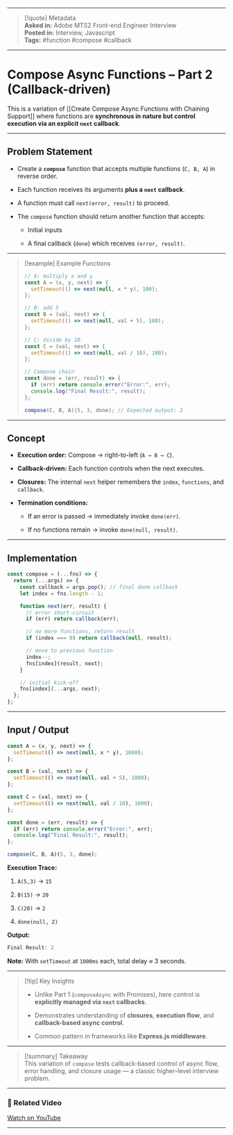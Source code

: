 

---

> [!quote] Metadata  
> **Asked in:** Adobe MTS2 Front-end Engineer Interview  
> **Posted in:** Interview, Javascript  
> **Tags:** #function #compose #callback

---

# Compose Async Functions – Part 2 (Callback-driven)

This is a variation of [[Create Compose Async Functions with Chaining Support]] where functions are **synchronous in nature but control execution via an explicit `next` callback**.

---

## Problem Statement

- Create a **`compose`** function that accepts multiple functions (`C, B, A`) in reverse order.
    
- Each function receives its arguments **plus a `next` callback**.
    
- A function must call `next(error, result)` to proceed.
    
- The `compose` function should return another function that accepts:
    
    - Initial inputs
        
    - A final callback (`done`) which receives `(error, result)`.
        

---

> [!example] Example Functions
> 
> ```javascript
> // A: multiply x and y
> const A = (x, y, next) => {
>   setTimeout(() => next(null, x * y), 100);
> };
> 
> // B: add 5
> const B = (val, next) => {
>   setTimeout(() => next(null, val + 5), 100);
> };
> 
> // C: divide by 10
> const C = (val, next) => {
>   setTimeout(() => next(null, val / 10), 100);
> };
> 
> // Compose chain
> const done = (err, result) => {
>   if (err) return console.error("Error:", err);
>   console.log("Final Result:", result);
> };
> 
> compose(C, B, A)(5, 3, done); // Expected output: 2
> ```

---

## Concept

- **Execution order:** Compose → right-to-left (`A → B → C`).
    
- **Callback-driven:** Each function controls when the next executes.
    
- **Closures:** The internal `next` helper remembers the `index`, `functions`, and `callback`.
    
- **Termination conditions:**
    
    - If an error is passed → immediately invoke `done(err)`.
        
    - If no functions remain → invoke `done(null, result)`.
        

---

## Implementation

```javascript
const compose = (...fns) => {
  return (...args) => {
    const callback = args.pop(); // final done callback
    let index = fns.length - 1;

    function next(err, result) {
      // error short-circuit
      if (err) return callback(err);

      // no more functions, return result
      if (index === 0) return callback(null, result);

      // move to previous function
      index--;
      fns[index](result, next);
    }

    // initial kick-off
    fns[index](...args, next);
  };
};
```

---

## Input / Output

```javascript
const A = (x, y, next) => {
  setTimeout(() => next(null, x * y), 1000);
};

const B = (val, next) => {
  setTimeout(() => next(null, val + 5), 1000);
};

const C = (val, next) => {
  setTimeout(() => next(null, val / 10), 1000);
};

const done = (err, result) => {
  if (err) return console.error("Error:", err);
  console.log("Final Result:", result);
};

compose(C, B, A)(5, 3, done);
```

**Execution Trace:**

1. `A(5,3)` → `15`
    
2. `B(15)` → `20`
    
3. `C(20)` → `2`
    
4. `done(null, 2)`
    

**Output:**

```javascript
Final Result: 2
```

**Note:** With `setTimeout` at `1000ms` each, total delay ≈ 3 seconds.

---

> [!tip] Key Insights
> 
> - Unlike Part 1 (`composeAsync` with Promises), here control is **explicitly managed via `next` callbacks**.
>     
> - Demonstrates understanding of **closures**, **execution flow**, and **callback-based async control**.
>     
> - Common pattern in frameworks like **Express.js middleware**.
>     

---

> [!summary] Takeaway  
> This variation of `compose` tests callback-based control of async flow, error handling, and closure usage — a classic higher-level interview problem.

---

### 🎥 Related Video

[Watch on YouTube](https://youtu.be/zVvIn9aZLos?si=7YmV9kHxrdziz-F5)

---
